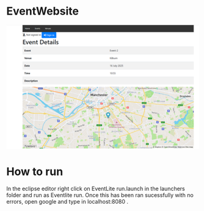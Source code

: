 # EventWebsite


![EventLite](EventSite.png)


# How to run 

In the eclipse editor right click on EventLite run.launch in the launchers folder and run as Eventlite run. Once this has been ran sucessfully with no errors, open  google and  type in localhost:8080 . 
